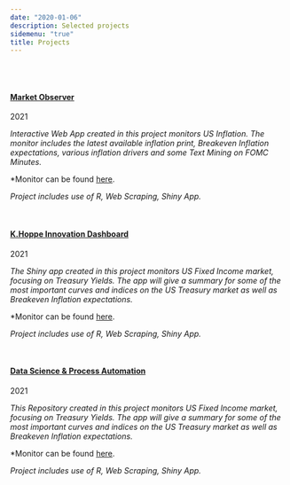 ```yaml
---
date: "2020-01-06"
description: Selected projects
sidemenu: "true"
title: Projects
---
```



<br />
<br />


#### [ **Market Observer** ](https://andresgarcia.shinyapps.io/MQF-UAH/)
2021

*Interactive Web App created in this project monitors US Inflation. The monitor includes the latest available inflation print, Breakeven Inflation expectations, various inflation drivers and some Text Mining on FOMC Minutes.*

*Monitor can be found [here](https://cnordenlow.shinyapps.io/usInflationMonitor/).

*Project includes use of R, Web Scraping, Shiny App.* 

<br />


#### [<div style="text-align: justify"> **K.Hoppe Innovation Dashboard**</div>](https://app.powerbi.com/groups/9f82e39d-3e34-423b-ba3c-99ba9d84f79e/reports/967d0dd2-186f-4068-b556-29652363c728/ReportSection43059c9d55380fd42288)
2021

*The Shiny app created in this project monitors US Fixed Income market, focusing on Treasury Yields. The app will give a summary for some of the most important curves and indices on the US Treasury market as well as Breakeven Inflation expectations.*

*Monitor can be found [here](https://cnordenlow.shinyapps.io/usRateMonitor/).

*Project includes use of R, Web Scraping, Shiny App.* 


<br />

#### [<div style="text-align: justify">**Data Science & Process Automation**</div>](https://github.com/Aggarch/sbd_gts_analytics)
2021

*This Repository created in this project monitors US Fixed Income market, focusing on Treasury Yields. The app will give a summary for some of the most important curves and indices on the US Treasury market as well as Breakeven Inflation expectations.*

*Monitor can be found [here](https://github.com/Aggarch/sbd_gts_analytics).

*Project includes use of R, Web Scraping, Shiny App.* 

<br />

